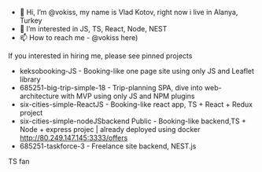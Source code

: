 - 👋 Hi, I’m @vokiss, my name is Vlad Kotov, right now i live in Alanya, Turkey
- 👀 I’m interested in JS, TS, React, Node, NEST
- 📫 How to reach me - @vokiss here)

If you interested in hiring me, please see pinned projects
   - keksobooking-JS - Booking-like one page site using only JS and Leaflet library
   - 685251-big-trip-simple-18 - Trip-planning SPA, dive into web-architecture with MVP using only JS and NPM plugins
   - six-cities-simple-ReactJS - Booking-like react app, TS + React + Redux project
   - six-cities-simple-nodeJSbackend Public - Booking-like backend,TS + Node + express projec | already deployed using docker http://80.249.147.145:3333/offers
   - 685251-taskforce-3 - Freelance site backend, NEST.js

TS fan
<!---
vokiss/vokiss is a ✨ special ✨ repository because its `README.md` (this file) appears on your GitHub profile.
You can click the Preview link to take a look at your changes.
--->
